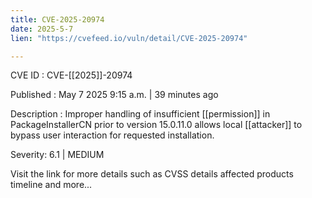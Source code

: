 ```yaml
---
title: CVE-2025-20974
date: 2025-5-7
lien: "https://cvefeed.io/vuln/detail/CVE-2025-20974"

---
```


CVE ID : CVE-[[2025]]-20974

Published :  May 7
2025
9:15 a.m. | 39 minutes ago

Description : Improper handling of insufficient  [[permission]] in PackageInstallerCN prior to version 15.0.11.0 allows local  [[attacker]] to bypass user interaction for requested installation.

Severity: 6.1 | MEDIUM

Visit the link for more details
such as CVSS details
affected products
timeline
and more...
